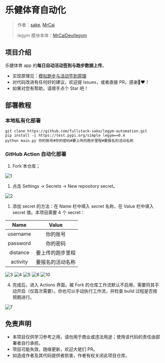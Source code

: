 # 乐健体育自动化

> 作者：[sake](https://github.com/fullstack-sake), [MrCai](https://github.com/MrCaiDev)
>
> legym 模块本体：[MrCaiDev/legym](https://github.com/MrCaiDev/legym)

## 项目介绍

乐健体育 app 的**每日自动活动签到与跑步数据上传**。

- 实现原理见：[模拟跑步与活动签到原理](https://github.com/MrCaiDev/legym-automation/blob/main/doc/theory.md)
- 对代码改进有任何好的建议，欢迎提 Issues，或者直接 PR，感谢:handshake::heart:！
- 如果对您有帮助，请顺手点个 Star 吧！

## 部署教程

### 本地私有化部署

    git clone https://github.com/fullstack-sake/legym-automation.git
    pip install -i https://test.pypi.org/simple legym==0.4
    python main.py 你的账号#你的密码#要上传的跑步里程#要报名的活动名称

### GitHub Action 自动化部署

1. Fork 本仓库；

![1](https://raw.githubusercontent.com/fullstack-sake/legym_fk/main/images/1.png)

1. 点击 Settings → Secrets → New repository secret。

![2](https://raw.githubusercontent.com/fullstack-sake/legym_fk/main/images/2.png)

1. 添加 secret 的方法：在 Name 栏中填入 secret 名称，在 Value 栏中填入 secret 值。本项目需要 4 个 secret：

|   Name   |      Value       |
| :------: | :--------------: |
| username |     你的账号     |
| password |     你的密码     |
| distance | 要上传的跑步里程 |
| activity | 要报名的活动名称 |

![3](https://raw.githubusercontent.com/fullstack-sake/legym_fk/main/images/3.png)
![4](https://raw.githubusercontent.com/fullstack-sake/legym_fk/main/images/4.png)
![5](https://raw.githubusercontent.com/fullstack-sake/legym_fk/main/images/5.png)
![6](https://raw.githubusercontent.com/fullstack-sake/legym_fk/main/images/6.png)
![10](https://raw.githubusercontent.com/fullstack-sake/legym_fk/main/images/10.png)

4. 完成后，进入 Actions 界面。被 Fork 的仓库工作流默认不启用，需要将其手动开启（仅首次需要）。你也可以手动执行工作流，并检查 build 过程是否按预期进行。

![7](https://raw.githubusercontent.com/fullstack-sake/legym_fk/main/images/7.png)

## 免责声明

- 本项目仅供学习参考之用，请勿用于商业或违法用途；使用该代码的责任由部署者自行承担。
- 项目可能失效，随缘更新，欢迎大佬们 PR。
- 如造成作者及其代码提供者损害，作者有权关闭此项目仓库。
